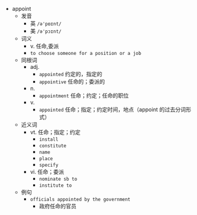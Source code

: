 - appoint
  - 发音
    - 英 `/ə'pɒɪnt/`
    - 美 `/ə'pɔɪnt/`
  - 词义
    - v. 任命,委派
    - `to choose someone for a position or a job`
  - 同根词
    - adj.
      - `appointed` 约定的，指定的
      - `appointive` 任命的；委派的
    - n.
      - `appointment` 任命；约定；任命的职位
    - v.
      - `appointed` 任命；指定；约定时间，地点（appoint 的过去分词形式）
  - 近义词
    - vt. 任命；指定；约定
      - `install`
      - `constitute`
      - `name`
      - `place`
      - `specify`
    - vi. 任命；委派
      - `nominate sb to`
      - `institute to`
  - 例句
    - `officials appointed by the government`
      - 政府任命的官员


